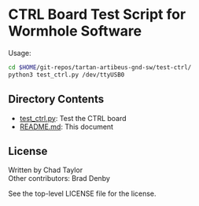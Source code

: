 # CTRL Board Test Script for Wormhole Software

Usage:

```bash
cd $HOME/git-repos/tartan-artibeus-gnd-sw/test-ctrl/
python3 test_ctrl.py /dev/ttyUSB0
```

## Directory Contents

* [test_ctrl.py](test_ctrl.py): Test the CTRL board
* [README.md](README.md): This document

## License

Written by Chad Taylor  
Other contributors: Brad Denby

See the top-level LICENSE file for the license.